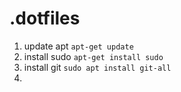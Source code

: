 # .dotfiles

1. update apt `apt-get update`
1. install sudo `apt-get install sudo`
1. install git `sudo apt install git-all`
1. 
